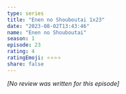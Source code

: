 ```yaml
---
type: series
title: "Enen no Shouboutai 1x23"
date: "2023-08-02T13:43:46"
name: "Enen no Shouboutai"
season: 1
episode: 23
rating: 4
ratingEmoji: ⭐️⭐️⭐️⭐️
share: false
---
```


*[No review was written for this episode]*
